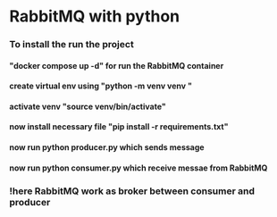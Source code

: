 # RabbitMQ with python 

### To install the run the project 

#### "docker compose up -d" for run the RabbitMQ container 
#### create virtual env using "python -m venv venv "
#### activate venv "source venv/bin/activate"
#### now install necessary file "pip install -r requirements.txt"
#### now run python producer.py which sends message 
#### now run python consumer.py which receive messae from RabbitMQ

### !here RabbitMQ work as broker between consumer and producer 
